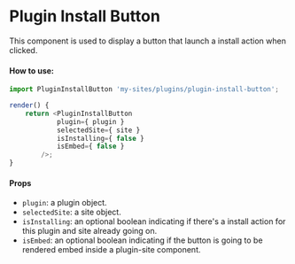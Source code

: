# Plugin Install Button

This component is used to display a button that launch a install action when clicked.

#### How to use:

```js
import PluginInstallButton 'my-sites/plugins/plugin-install-button';

render() {
    return <PluginInstallButton
            plugin={ plugin }
            selectedSite={ site }
            isInstalling={ false }
            isEmbed={ false }
        />;
}
```

#### Props

- `plugin`: a plugin object.
- `selectedSite`: a site object.
- `isInstalling`: an optional boolean indicating if there's a install action for this plugin and site already going on.
- `isEmbed`: an optional boolean indicating if the button is going to be rendered embed inside a plugin-site component.
